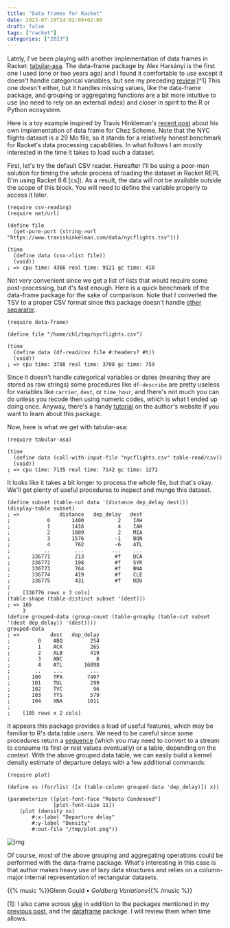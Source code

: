 ```yaml
---
title: "Data frames for Racket"
date: 2023-07-10T14:02:08+02:00
draft: false
tags: ["racket"]
categories: ["2023"]
---
```


Lately, I've been playing with another implementation of data frames in Racket: [tabular-asa](https://github.com/massung/tabular-asa/). The data-frame package by Alex Harsányi is the first one I used (one or two years ago) and I found it comfortable to use except it doesn't handle categorical variables, but see my preceding [review](/post/quick-csv-reader/).[^1] This one doesn't either, but it handles missing values, like the data-frame package, and grouping or aggregating functions are a bit more intuitive to use (no need to rely on an external index) and closer in spirit to the R or Python ecosystem.

Here is a toy example inspired by Travis Hinkleman's [recent post](https://www.travishinkelman.com/data-transformation-scheme/) about his own implementation of data frame for Chez Scheme. Note that the NYC flights dataset is a 29 Mo file, so it stands for a relatively honest benchmark for Racket's data processing capabilities. In what follows I am mostly interested in the time it takes to load such a dataset.

First, let's try the default CSV reader. Hereafter I'll be using a poor-man solution for timing the whole process of loading the dataset in Racket REPL (I'm using Racket 8.6 [cs]). As a result, the data will not be available outside the scope of this block. You will need to define the variable properly to access it later.

```racket
(require csv-reading)
(require net/url)

(define file
  (get-pure-port (string->url "https://www.travishinkelman.com/data/nycflights.tsv")))

(time
  (define data (csv->list file))
  (void))
; => cpu time: 4366 real time: 9121 gc time: 410
```

Not very convenient since we get a list of lists that would require some post-processing, but it's fast enough. Here is a quick benchmark of the data-frame package for the sake of comparison. Note that I converted the TSV to a proper CSV format since this package doesn't handle [other separator](https://github.com/alex-hhh/data-frame/issues/11).

```racket
(require data-frame)

(define file "/home/chl/tmp/nycflights.csv")

(time
  (define data (df-read/csv file #:headers? #t))
  (void))
; => cpu time: 3708 real time: 3708 gc time: 759
```

Since it doesn't handle categorical variables or dates (meaning they are stored as raw strings) some procedures like `df-describe` are pretty useless for variables like `carrier`, `dest`, or `time_hour`, and there's not much you can do unless you recode then using numeric codes, which is what I ended up doing once. Anyway, there's a handy [tutorial](https://alex-hhh.github.io/2018/08/racket-data-frame.html) on the author's website if you want to learn about this package.

Now, here is what we get with tabular-asa:

```racket
(require tabular-asa)

(time
  (define data (call-with-input-file "nycflights.csv" table-read/csv))
  (void))
; => cpu time: 7135 real time: 7142 gc time: 1271
```

It looks like it takes a bit longer to process the whole file, but that's okay. We'll get plenty of useful procedures to inspect and munge this dataset.

```racket
(define subset (table-cut data '(distance dep_delay dest)))
(display-table subset)
; =>             distance   dep_delay   dest
;            0       1400           2    IAH
;            1       1416           4    IAH
;            2       1089           2    MIA
;            3       1576          -1    BQN
;            4        762          -6    ATL
;           ..        ...         ...    ...
;       336771        213          #f    DCA
;       336772        198          #f    SYR
;       336773        764          #f    BNA
;       336774        419          #f    CLE
;       336775        431          #f    RDU
;
;    [336776 rows x 3 cols]
(table-shape (table-distinct subset '(dest)))
; => 105
     3
(define grouped-data (group-count (table-groupby (table-cut subset '(dest dep_delay)) '(dest))))
grouped-data
; =>          dest   dep_delay
;         0    ABQ         254
;         1    ACK         265
;         2    ALB         419
;         3    ANC           8
;         4    ATL       16898
;        ..    ...         ...
;       100    TPA        7407
;       101    TUL         299
;       102    TVC          96
;       103    TYS         579
;       104    XNA        1011
;
;    [105 rows x 2 cols]
```

It appears this package provides a load of useful features, which may be familiar to R's data.table users. We need to be careful since some procedures return a [sequence](https://docs.racket-lang.org/reference/sequences.html) (which you may need to convert to a stream to consume its first or rest values eventually) or a table, depending on the context. With the above grouped data table, we can easily build a kernel density estimate of departure delays with a few additional commands:

```racket
(require plot)

(define xs (for/list ([x (table-column grouped-data 'dep_delay)]) x))

(parameterize ([plot-font-face "Roboto Condensed"]
               [plot-font-size 11])
    (plot (density xs)
        #:x-label "Departure delay"
        #:y-label "Density"
        #:out-file "/tmp/plot.png"))
```

![img](/img/fig-density-depdelay.png)

Of course, most of the above grouping and aggregating operations could be performed with the data-frame package. What's interesting in this case is that author makes heavy use of lazy data structures and relies on a column-major internal representation of rectangular datasets.

{{% music %}}Glenn Gould • _Goldberg Variations_{{% /music %}}

[1]: I also came across [uke](https://github.com/samdphillips/uke) in addition to the packages mentioned in my [previous post](/post/quick-csv-reader/), and the [dataframe](https://docs.racket-lang.org/dataframe/index.html) package. I will review them when time allows.

